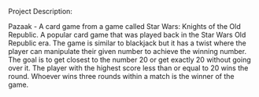 Project Description:

Pazaak - A card game from a game called Star Wars: Knights of the Old Republic. A popular card game that was played back in the Star Wars Old Republic era. The game is similar to blackjack but it has a twist where the player can manipulate their given number to achieve the winning number. The goal is to get closest to the number 20 or get exactly 20 without going over it. The player with the highest score less than or equal to 20 wins the round. Whoever wins three rounds within a match is the winner of the game.
